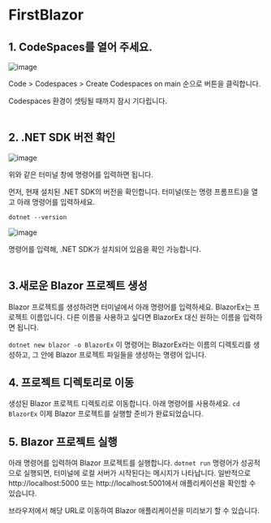 # FirstBlazor

## 1. CodeSpaces를 열어 주세요.
   ![image](https://github.com/user-attachments/assets/7c6afe65-1fdc-47e9-b987-236f99f82981)

  
Code > Codespaces > Create Codespaces on main 순으로 버튼을 클릭합니다.  
  
Codespaces 환경이 셋팅될 때까지 잠시 기다립니다.  
<br>  


## 2. .NET SDK 버전 확인
![image](https://github.com/user-attachments/assets/66ee0de9-63cd-4587-93ee-6376f892de7d)

위와 같은 터미널 창에 명령어를 입력하면 됩니다.  

먼저, 현재 설치된 .NET SDK의 버전을 확인합니다. 터미널(또는 명령 프롬프트)을 열고 아래 명령어를 입력하세요.

```dotnet --version```  
  
![image](https://github.com/user-attachments/assets/3b8f8100-4266-41a6-b3ed-b663daacbe2a)  

명령어를 입력해, .NET SDK가 설치되어 있음을 확인 가능합니다.  
<br>  


  
## 3.새로운 Blazor 프로젝트 생성
Blazor 프로젝트를 생성하려면 터미널에서 아래 명령어를 입력하세요. BlazorEx는 프로젝트 이름입니다. 다른 이름을 사용하고 싶다면 BlazorEx 대신 원하는 이름을 입력하면 됩니다.

```dotnet new blazor -o BlazorEx```
이 명령어는 BlazorEx라는 이름의 디렉토리를 생성하고, 그 안에 Blazor 프로젝트 파일들을 생성하는 명령어 입니다.
<br>  



## 4. 프로젝트 디렉토리로 이동
생성된 Blazor 프로젝트 디렉토리로 이동합니다. 아래 명령어를 사용하세요.
```cd BlazorEx```
이제 Blazor 프로젝트를 실행할 준비가 완료되었습니다.
<br>  



## 5. Blazor 프로젝트 실행
아래 명령어를 입력하여 Blazor 프로젝트를 실행합니다.
```dotnet run```
명령어가 성공적으로 실행되면, 터미널에 로컬 서버가 시작된다는 메시지가 나타납니다. 일반적으로 http://localhost:5000 또는 http://localhost:5001에서 애플리케이션을 확인할 수 있습니다.

브라우저에서 해당 URL로 이동하여 Blazor 애플리케이션을 미리보기 할 수 있습니다.




